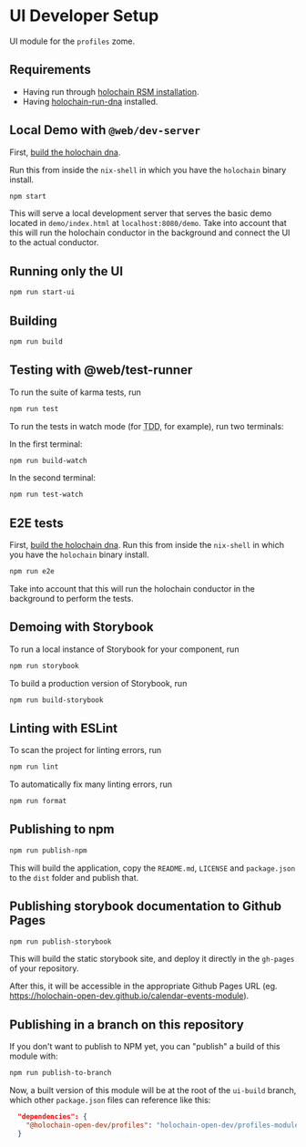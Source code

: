 # UI Developer Setup

UI module for the `profiles` zome.

## Requirements

- Having run through [holochain RSM installation](https://github.com/holochain/holochain-dna-build-tutorial).
- Having [holochain-run-dna](https://www.npmjs.com/package/@holochain-open-dev/holochain-run-dna) installed.

## Local Demo with `@web/dev-server`

First, [build the holochain dna](/zomes/README.md).

Run this from inside the `nix-shell` in which you have the `holochain` binary install.

```bash
npm start
```

This will serve a local development server that serves the basic demo located in `demo/index.html` at `localhost:8080/demo`.
Take into account that this will run the holochain conductor in the background and connect the UI to the actual conductor.

## Running only the UI

```bash
npm run start-ui
```

## Building

```bash
npm run build
```

## Testing with @web/test-runner

To run the suite of karma tests, run

```bash
npm run test
```

To run the tests in watch mode (for <abbr title="test driven development">TDD</abbr>, for example), run two terminals:

In the first terminal:
```bash
npm run build-watch
```

In the second terminal:
```bash
npm run test-watch
```

## E2E tests

First, [build the holochain dna](/zomes/README.md). Run this from inside the `nix-shell` in which you have the `holochain` binary install.

```bash
npm run e2e
```

Take into account that this will run the holochain conductor in the background to perform the tests.

## Demoing with Storybook

To run a local instance of Storybook for your component, run

```bash
npm run storybook
```

To build a production version of Storybook, run

```bash
npm run build-storybook
```

## Linting with ESLint

To scan the project for linting errors, run

```bash
npm run lint
```

To automatically fix many linting errors, run

```bash
npm run format
```

## Publishing to npm

```bash
npm run publish-npm
```

This will build the application, copy the `README.md`, `LICENSE` and `package.json` to the `dist` folder and publish that.

## Publishing storybook documentation to Github Pages

```bash
npm run publish-storybook
```

This will build the static storybook site, and deploy it directly in the `gh-pages` of your repository.

After this, it will be accessible in the appropriate Github Pages URL (eg. https://holochain-open-dev.github.io/calendar-events-module).

## Publishing in a branch on this repository

If you don't want to publish to NPM yet, you can "publish" a build of this module with:

```bash
npm run publish-to-branch
```

Now, a built version of this module will be at the root of the `ui-build` branch, which other `package.json` files can reference like this:

```json
  "dependencies": {
    "@holochain-open-dev/profiles": "holochain-open-dev/profiles-module#ui-build",
  }
```